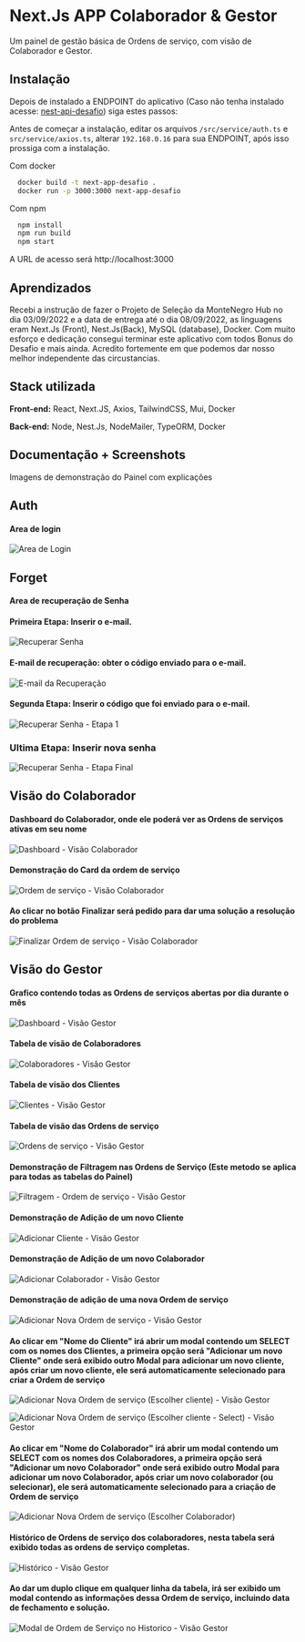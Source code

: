 
# Next.Js APP Colaborador & Gestor

Um painel de gestão básica de Ordens de serviço, com visão de Colaborador e Gestor.




## Instalação

Depois de instalado a ENDPOINT do aplicativo (Caso não tenha instalado acesse: [nest-api-desafio](https://github.com/DanielXavierJob/nest-api-desafio)) siga estes passos:

Antes de começar a instalação, editar os arquivos ```/src/service/auth.ts``` e ```src/service/axios.ts```, alterar ```192.168.0.16``` para sua ENDPOINT, após isso prossiga com a instalação.

Com docker

```bash
  docker build -t next-app-desafio .
  docker run -p 3000:3000 next-app-desafio
```
Com npm

```bash
  npm install
  npm run build
  npm start
```
A URL de acesso será http://localhost:3000
## Aprendizados

Recebi a instrução de fazer o Projeto de Seleção da MonteNegro Hub no dia 03/09/2022
e a data de entrega até o dia 08/09/2022, as linguagens eram 
Next.Js (Front), Nest.Js(Back), MySQL (database), Docker. Com muito esforço e dedicação consegui terminar este aplicativo com todos Bonus do Desafio e mais ainda. Acredito fortemente em que podemos dar nosso melhor independente das circustancias.
## Stack utilizada

**Front-end:** React, Next.JS, Axios, TailwindCSS, Mui, Docker

**Back-end:** Node, Nest.Js, NodeMailer, TypeORM, Docker

## Documentação + Screenshots

Imagens de demonstração do Painel com explicações

## Auth

#### Area de login

![Area de Login](https://i.imgur.com/hzLs34y.jpg)

## Forget

#### Area de recuperação de Senha
#### Primeira Etapa: Inserir o e-mail.
![Recuperar Senha](https://i.imgur.com/gkaK7Q1.jpg)

#### E-mail de recuperação: obter o código enviado para o e-mail.
![E-mail da Recuperação](https://i.imgur.com/zmTVYZW.jpg)


#### Segunda Etapa: Inserir o código que foi enviado para o e-mail.
![Recuperar Senha - Etapa 1](https://i.imgur.com/awdaqa0.jpg)

### Ultima Etapa: Inserir nova senha
![Recuperar Senha - Etapa Final](https://i.imgur.com/CRTz2yR.jpg)


## Visão do Colaborador

#### Dashboard do Colaborador, onde ele poderá ver as Ordens de serviços ativas em seu nome
![Dashboard - Visão Colaborador](https://i.imgur.com/ywAEqWw.jpg)

#### Demonstração do Card da ordem de serviço
![Ordem de serviço - Visão Colaborador](https://i.imgur.com/gVU9ZJ1.jpg)

#### Ao clicar no botão Finalizar será pedido para dar uma solução a resolução do problema
![Finalizar Ordem de serviço - Visão Colaborador](https://i.imgur.com/UoczsxZ.png)

## Visão do Gestor

#### Grafico contendo todas as Ordens de serviços abertas por dia durante o mês
![Dashboard - Visão Gestor](https://i.imgur.com/IkBQ7eO.jpg)

#### Tabela de visão de Colaboradores
![Colaboradores - Visão Gestor](https://i.imgur.com/j0HkhSE.jpg)

#### Tabela de visão dos Clientes
![Clientes - Visão Gestor](https://i.imgur.com/wlstiKx.jpg)

#### Tabela de visão das Ordens de serviço
![Ordens de serviço - Visão Gestor](https://i.imgur.com/WYRb7FP.jpg)

#### Demonstração de Filtragem nas Ordens de Serviço (Este metodo se aplica para todas as tabelas do Painel)
![Filtragem - Ordem de serviço - Visão Gestor](https://i.imgur.com/Ct96amQ.jpg)

#### Demonstração de Adição de um novo Cliente
![Adicionar Cliente - Visão Gestor](https://i.imgur.com/SzMGYZJ.jpg)

#### Demonstração de Adição de um novo Colaborador
![Adicionar Colaborador - Visão Gestor](https://i.imgur.com/V4HFJUS.jpg)

#### Demonstração de adição de uma nova Ordem de serviço
![Adicionar Nova Ordem de serviço - Visão Gestor](https://i.imgur.com/jD4I8k2.jpg)

#### Ao clicar em "Nome do Cliente" irá abrir um modal contendo um SELECT com os nomes dos Clientes, a primeira opção será "Adicionar um novo Cliente" onde será exibido outro Modal para adicionar um novo cliente, após criar um novo cliente, ele será automaticamente selecionado para criar a Ordem de serviço
![Adicionar Nova Ordem de serviço (Escolher cliente) - Visão Gestor](https://i.imgur.com/N4s0DHM.jpg)

![Adicionar Nova Ordem de serviço (Escolher cliente - Select) - Visão Gestor](https://i.imgur.com/Ksm18PI.jpg)


#### Ao clicar em "Nome do Colaborador" irá abrir um modal contendo um SELECT com os nomes dos Colaboradores, a primeira opção será "Adicionar um novo Colaborador" onde será exibido outro Modal para adicionar um novo Colaborador, após criar um novo colaborador (ou selecionar), ele será automaticamente selecionado para a criação de Ordem de serviço
![Adicionar Nova Ordem de serviço (Escolher Colaborador)](https://i.imgur.com/H88OnjU.png)


#### Histórico de Ordens de serviço dos colaboradores, nesta tabela será exibido todas as ordens de serviço completas.
![Histórico - Visão Gestor](https://i.imgur.com/NbS1U1m.jpg)

#### Ao dar um duplo clique em qualquer linha da tabela, irá ser exibido um modal contendo as informações dessa Ordem de serviço, incluindo data de fechamento e solução.
![Modal de Ordem de Serviço no Historico - Visão Gestor](https://i.imgur.com/m8apGio.jpg)
